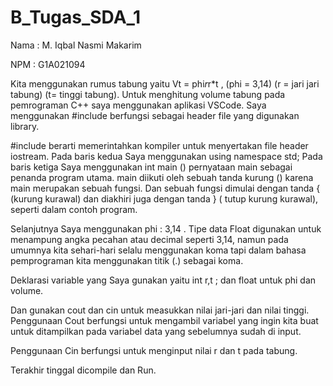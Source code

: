 # B_Tugas_SDA_1
Nama : M. Iqbal Nasmi Makarim 

NPM : G1A021094

Kita menggunakan rumus tabung yaitu Vt = phi*r*r*t , (phi = 3,14) (r = jari jari tabung) (t= tinggi tabung). 
Untuk menghitung volume tabung pada pemrograman C++ saya menggunakan aplikasi VSCode. 
Saya menggunakan #include <iostream> berfungsi sebagai header file yang digunakan library.
  
#include <iostream> berarti memerintahkan kompiler untuk menyertakan file header iostream. 
Pada baris kedua Saya menggunakan using namespace std;
Pada baris ketiga Saya menggunakan int main () pernyataan main sebagai  penanda program utama. main diikuti oleh sebuah tanda kurung () karena main merupakan sebuah fungsi. 
Dan sebuah fungsi dimulai dengan tanda { (kurung kurawal) dan diakhiri juga dengan tanda } ( tutup kurung kurawal), seperti dalam contoh program.
  
Selanjutnya Saya menggunakan phi : 3,14 . Tipe data Float digunakan untuk menampung angka pecahan atau decimal seperti 3,14, namun pada umumnya kita sehari-hari selalu menggunakan koma tapi dalam bahasa pemprograman kita menggunakan titik (.) sebagai koma.
  
Deklarasi variable yang Saya gunakan yaitu int r,t ; dan float untuk phi dan volume. 
  
Dan gunakan cout dan cin untuk measukkan nilai jari-jari dan nilai tinggi. 
Penggunaan Cout berfungsi untuk mengambil variabel yang ingin kita buat untuk ditampilkan pada variabel data yang sebelumnya sudah di input.
  
Penggunaan Cin berfungsi untuk menginput nilai r dan t pada tabung.
  
Terakhir tinggal dicompile dan Run.
